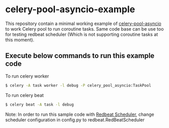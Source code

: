 # celery-pool-asyncio-example
This repository contain a minimal working example of [celery-pool-asyncio](https://github.com/kai3341/celery-pool-asyncio) to work Celery pool to run coroutine tasks. Same code base can be use too for testing redbeat scheduler (Which is not supporting coroutine tasks at this moment).


## Execute below commands to run this example code
To run celery worker
```sh
$ celery -A task worker -l debug -P celery_pool_asyncio:TaskPool
```

To run celery beat
```sh
$ celery beat -A task -l debug
```
Note: In order to run this sample code with [Redbeat Scheduler](https://github.com/sibson/redbeat), change scheduler configuration in config.py to redbeat.RedBeatScheduler
